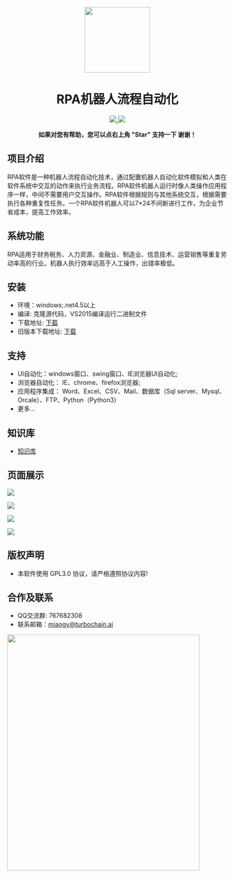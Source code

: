 <p align="center">
<img src="https://github.com/rpa-ai/RPAStudio/blob/master/RPAStudio/ico/RPAStudio.ico"width="150" />
</p>
<h1 align="center"> RPA机器人流程自动化</h1> 
<p align="center">
    <a href="http://rpa.openserver.cn">
        <img src="https://img.shields.io/badge/Licence-GPL3.0-green.svg?style=flat" />
    </a>    
     <a href="http://rpa.openserver.cn/download/RPAStudioSetup-v2.0.0.1.exe">
        <img src="https://img.shields.io/badge/download-80m-red.svg" />
    </a>
    </p>
<p align="center">    
    <b>如果对您有帮助，您可以点右上角 "Star" 支持一下 谢谢！</b>
</p>


## 项目介绍
   RPA软件是一种机器人流程自动化技术，通过配置机器人自动化软件模拟和人类在软件系统中交互的动作来执行业务流程。RPA软件机器人运行时像人类操作应用程序一样，中间不需要用户交互操作。RPA软件根据规则与其他系统交互，根据需要执行各种重复性任务。一个RPA软件机器人可以7*24不间断进行工作，为企业节省成本，提高工作效率。
    
## 系统功能
   RPA适用于财务税务、人力资源、金融业、制造业、信息技术、运营销售等重复劳动率高的行业。机器人执行效率远高于人工操作，出错率极低。
    
## 安装
  * 环境：windows;.net4.5以上
  * 编译: 克隆源代码，VS2015编译运行二进制文件
  * 下载地址: [下载](http://rpa.openserver.cn/download/RPAStudioSetup-v2.0.0.1.exe) 
  * 旧版本下载地址: [下载](http://rpa.openserver.cn/download/RPAStudioSetup-v1.0.8.6.exe)
  
## 支持
  * UI自动化：windows窗口、swing窗口、IE浏览器UI自动化;
  * 浏览器自动化： IE、chrome、firefox浏览器;
  * 应用程序集成： Word、Excel、CSV、Mail、数据库（Sql server、Mysql、Orcale）、FTP、Python（Python3）
  * 更多...
  
## 知识库
   * [知识库](https://gitee.com/rpa_ai/RPAStudio/wikis/Home)
## 页面展示
![](https://raw.github.com/wiki/rpa-ai/RPAStudio/images/Home/案例图1.png)
<br>

![](https://raw.github.com/wiki/rpa-ai/RPAStudio/images/Home/案例图2.png)
<br>

![](https://raw.github.com/wiki/rpa-ai/RPAStudio/images/Home/案例图3.png)
<br>

![](https://raw.github.com/wiki/rpa-ai/RPAStudio/images/Home/案例图4.png)

## 版权声明
  * 本软件使用 GPL3.0 协议，请严格遵照协议内容!
## 合作及联系
  * QQ交流群: 767682308
  * 联系邮箱：miaogy@turbochain.ai
  <img src="https://github.com/rpa-ai/RPAStudio/raw/master/RPAStudio/ico/qq.jpg" width="440" height="540">
